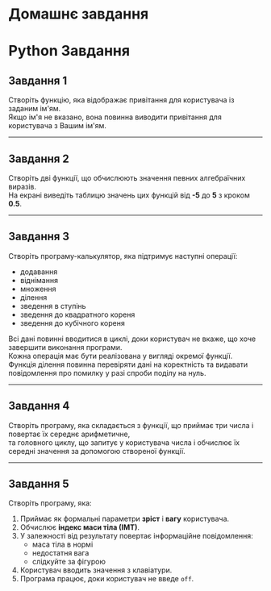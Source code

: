 # Домашнє завдання

# Python Завдання

## Завдання 1
Створіть функцію, яка відображає привітання для користувача із заданим ім'ям.  
Якщо ім'я не вказано, вона повинна виводити привітання для користувача з Вашим ім'ям.

---

## Завдання 2
Створіть дві функції, що обчислюють значення певних алгебраїчних виразів.  
На екрані виведіть таблицю значень цих функцій від **-5** до **5** з кроком **0.5**.

---

## Завдання 3
Створіть програму-калькулятор, яка підтримує наступні операції:
- додавання  
- віднімання  
- множення  
- ділення  
- зведення в ступінь  
- зведення до квадратного кореня  
- зведення до кубічного кореня  

Всі дані повинні вводитися в циклі, доки користувач не вкаже, що хоче завершити виконання програми.  
Кожна операція має бути реалізована у вигляді окремої функції.  
Функція ділення повинна перевіряти дані на коректність та видавати повідомлення про помилку у разі спроби поділу на нуль.

---

## Завдання 4
Створіть програму, яка складається з функції, що приймає три числа і повертає їх середнє арифметичне,  
та головного циклу, що запитує у користувача числа і обчислює їх середні значення за допомогою створеної функції.

---

## Завдання 5
Створіть програму, яка:
1. Приймає як формальні параметри **зріст** і **вагу** користувача.
2. Обчислює **індекс маси тіла (ІМТ)**.
3. У залежності від результату повертає інформаційне повідомлення:
   - маса тіла в нормі  
   - недостатня вага  
   - слідкуйте за фігурою  
4. Користувач вводить значення з клавіатури.
5. Програма працює, доки користувач не введе `off`.

